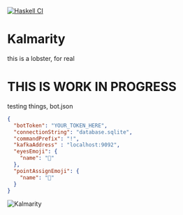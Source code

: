 [![Haskell CI](https://github.com/Miezhiko/Kalmarity/actions/workflows/haskell.yml/badge.svg)](https://github.com/Miezhiko/Kalmarity/actions/workflows/haskell.yml)

# Kalmarity

this is a lobster, for real

# THIS IS WORK IN PROGRESS

testing things, bot.json

```json
{
  "botToken": "YOUR_TOKEN_HERE",
  "connectionString": "database.sqlite",
  "commandPrefix": "!",
  "kafkaAddress" : "localhost:9092",
  "eyesEmoji": {
    "name": "🦑"
  },
  "pointAssignEmoji": {
    "name": "🦞"
  }
}
```

![Kalmarity](https://media.discordapp.net/attachments/907871297835528213/1096446601343553647/FthA9rEacAA2Zli.png?width=250&height=525)
